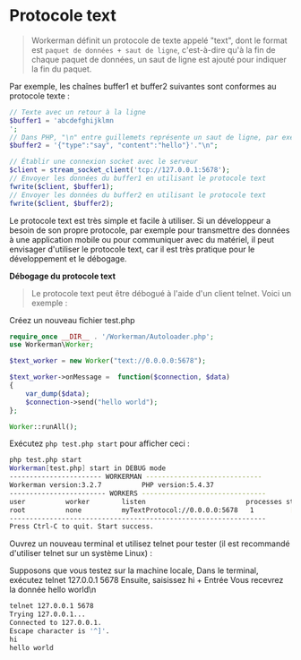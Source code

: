 # Protocole text
> Workerman définit un protocole de texte appelé "text", dont le format est ```paquet de données + saut de ligne```, c'est-à-dire qu'à la fin de chaque paquet de données, un saut de ligne est ajouté pour indiquer la fin du paquet.

Par exemple, les chaînes buffer1 et buffer2 suivantes sont conformes au protocole texte :

```php
// Texte avec un retour à la ligne
$buffer1 = 'abcdefghijklmn
';
// Dans PHP, "\n" entre guillemets représente un saut de ligne, par exemple "\n"
$buffer2 = '{"type":"say", "content":"hello"}'."\n";

// Établir une connexion socket avec le serveur
$client = stream_socket_client('tcp://127.0.0.1:5678');
// Envoyer les données du buffer1 en utilisant le protocole text
fwrite($client, $buffer1);
// Envoyer les données du buffer2 en utilisant le protocole text
fwrite($client, $buffer2);
```

Le protocole text est très simple et facile à utiliser. Si un développeur a besoin de son propre protocole, par exemple pour transmettre des données à une application mobile ou pour communiquer avec du matériel, il peut envisager d'utiliser le protocole text, car il est très pratique pour le développement et le débogage.

**Débogage du protocole text**

> Le protocole text peut être débogué à l'aide d'un client telnet. Voici un exemple :

Créez un nouveau fichier test.php

```php
require_once __DIR__ . '/Workerman/Autoloader.php';
use Workerman\Worker;

$text_worker = new Worker("text://0.0.0.0:5678");

$text_worker->onMessage =  function($connection, $data)
{
    var_dump($data);
    $connection->send("hello world");
};

Worker::runAll();
```

Exécutez ```php test.php start``` pour afficher ceci :

```bash
php test.php start
Workerman[test.php] start in DEBUG mode
----------------------- WORKERMAN -----------------------------
Workerman version:3.2.7          PHP version:5.4.37
------------------------ WORKERS -------------------------------
user          worker        listen                         processes status
root          none          myTextProtocol://0.0.0.0:5678   1         [OK]
----------------------------------------------------------------
Press Ctrl-C to quit. Start success.
```

Ouvrez un nouveau terminal et utilisez telnet pour tester (il est recommandé d'utiliser telnet sur un système Linux) :

Supposons que vous testez sur la machine locale,
Dans le terminal, exécutez telnet 127.0.0.1 5678
Ensuite, saisissez hi + Entrée
Vous recevrez la donnée hello world\n
```bash
telnet 127.0.0.1 5678
Trying 127.0.0.1...
Connected to 127.0.0.1.
Escape character is '^]'.
hi
hello world
```
